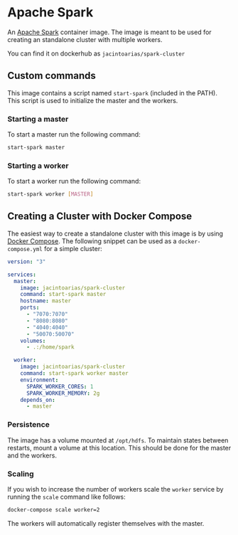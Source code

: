 # Apache Spark

An [Apache Spark](http://spark.apache.org/) container image. The image is meant to be used for creating an standalone cluster with multiple workers.

You can find it on dockerhub as `jacintoarias/spark-cluster` 

## Custom commands

This image contains a script named `start-spark` (included in the PATH). This script is used to initialize the master and the workers.

### Starting a master

To start a master run the following command:

```sh
start-spark master
```

### Starting a worker

To start a worker run the following command:

```sh
start-spark worker [MASTER]
```

## Creating a Cluster with Docker Compose

The easiest way to create a standalone cluster with this image is by using [Docker Compose](https://docs.docker.com/compose). The following snippet can be used as a `docker-compose.yml` for a simple cluster:

```YAML
version: "3"

services:
  master:
    image: jacintoarias/spark-cluster
    command: start-spark master
    hostname: master
    ports:
      - "7070:7070"
      - "8080:8080"
      - "4040:4040"
      - "50070:50070"
    volumes:
      - .:/home/spark

  worker:
    image: jacintoarias/spark-cluster
    command: start-spark worker master
    environment:
      SPARK_WORKER_CORES: 1
      SPARK_WORKER_MEMORY: 2g
    depends_on:
      - master
```

### Persistence

The image has a volume mounted at `/opt/hdfs`. To maintain states between restarts, mount a volume at this location. This should be done for the master and the workers.

### Scaling

If you wish to increase the number of workers scale the `worker` service by running the `scale` command like follows:

```sh
docker-compose scale worker=2
```

The workers will automatically register themselves with the master.
